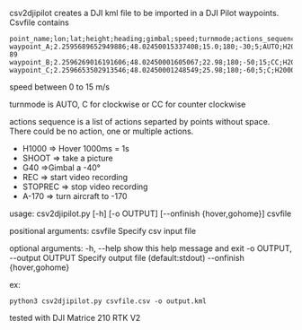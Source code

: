 csv2djipilot creates a DJI kml file to be imported in a DJI Pilot waypoints.
Csvfile contains
```
point_name;lon;lat;height;heading;gimbal;speed;turnmode;actions_sequence
waypoint_A;2.2595689652949886;48.02450015337408;15.0;180;-30;5;AUTO;H2000.SHOOT.A-89
waypoint_B;2.2596269016191606;48.02450001605067;22.98;180;-50;15;CC;H2000.SHOOT.H3000.REC
waypoint_C;2.2596653502913546;48.02450001248549;25.98;180;-60;5;C;H2000.SHOOT.STOPREC
```

speed between 0 to 15 m/s

turnmode is AUTO, C for clockwise or CC for counter clockwise

actions sequence is a list of actions separted by points without space. There could be no action, one or multiple actions.
- H1000 => Hover 1000ms = 1s
- SHOOT => take a picture 
- G40 =>Gimbal a -40°
- REC => start video recording
- STOPREC => stop video recording
- A-170 => turn aircraft to -170

usage: csv2djipilot.py [-h] [-o OUTPUT] [--onfinish {hover,gohome}] csvfile

positional arguments:
  csvfile               Specify csv input file

optional arguments:
  -h, --help            show this help message and exit
  -o OUTPUT, --output OUTPUT
                        Specify output file (default:stdout)
  --onfinish {hover,gohome}

ex: 
````
python3 csv2djipilot.py csvfile.csv -o output.kml
````

tested with DJI Matrice 210 RTK V2
